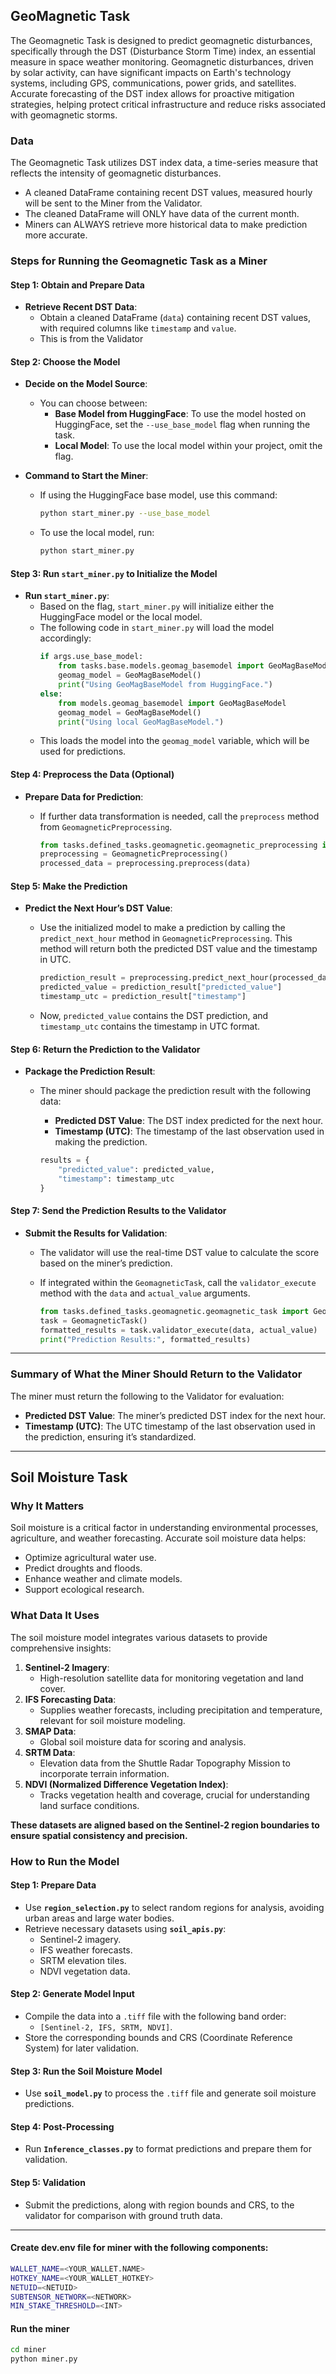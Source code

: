 ## GeoMagnetic Task 
The Geomagnetic Task is designed to predict geomagnetic disturbances, specifically through the DST (Disturbance Storm 
Time) index, an essential measure in space weather monitoring. Geomagnetic disturbances, driven by solar activity, can
have significant impacts on Earth's technology systems, including GPS, communications, power grids, and satellites. 
Accurate forecasting of the DST index allows for proactive mitigation strategies, helping protect critical 
infrastructure and reduce risks associated with geomagnetic storms.

### Data
The Geomagnetic Task utilizes DST index data, a time-series measure that reflects the intensity of geomagnetic 
disturbances. 
- A cleaned DataFrame containing recent DST values, measured hourly will be sent to the Miner from the Validator.
- The cleaned DataFrame will ONLY have data of the current month. 
- Miners can ALWAYS retrieve more historical data to make prediction more accurate.

### Steps for Running the Geomagnetic Task as a Miner

#### Step 1: Obtain and Prepare Data
- **Retrieve Recent DST Data**:
  - Obtain a cleaned DataFrame (`data`) containing recent DST values, with required columns like `timestamp` and `value`.
  - This is from the Validator

#### Step 2: Choose the Model
- **Decide on the Model Source**:
  - You can choose between:
    - **Base Model from HuggingFace**: To use the model hosted on HuggingFace, set the `--use_base_model` flag when running the task.
    - **Local Model**: To use the local model within your project, omit the flag.

- **Command to Start the Miner**:
  - If using the HuggingFace base model, use this command:
    ```bash
    python start_miner.py --use_base_model
    ```
  - To use the local model, run:
    ```bash
    python start_miner.py
    ```

#### Step 3: Run `start_miner.py` to Initialize the Model
- **Run `start_miner.py`**:
  - Based on the flag, `start_miner.py` will initialize either the HuggingFace model or the local model.
  - The following code in `start_miner.py` will load the model accordingly:
    ```python
    if args.use_base_model:
        from tasks.base.models.geomag_basemodel import GeoMagBaseModel
        geomag_model = GeoMagBaseModel()
        print("Using GeoMagBaseModel from HuggingFace.")
    else:
        from models.geomag_basemodel import GeoMagBaseModel
        geomag_model = GeoMagBaseModel()
        print("Using local GeoMagBaseModel.")
    ```
  - This loads the model into the `geomag_model` variable, which will be used for predictions.

#### Step 4: Preprocess the Data (Optional)
- **Prepare Data for Prediction**:
  - If further data transformation is needed, call the `preprocess` method from `GeomagneticPreprocessing`.

    ```python
    from tasks.defined_tasks.geomagnetic.geomagnetic_preprocessing import GeomagneticPreprocessing
    preprocessing = GeomagneticPreprocessing()
    processed_data = preprocessing.preprocess(data)
    ```

#### Step 5: Make the Prediction
- **Predict the Next Hour’s DST Value**:
  - Use the initialized model to make a prediction by calling the `predict_next_hour` method in `GeomagneticPreprocessing`. This method will return both the predicted DST value and the timestamp in UTC.

    ```python
    prediction_result = preprocessing.predict_next_hour(processed_data, model=geomag_model)
    predicted_value = prediction_result["predicted_value"]
    timestamp_utc = prediction_result["timestamp"]
    ```

  - Now, `predicted_value` contains the DST prediction, and `timestamp_utc` contains the timestamp in UTC format.

#### Step 6: Return the Prediction to the Validator
- **Package the Prediction Result**:
  - The miner should package the prediction result with the following data:
    - **Predicted DST Value**: The DST index predicted for the next hour.
    - **Timestamp (UTC)**: The timestamp of the last observation used in making the prediction.

    ```python
    results = {
        "predicted_value": predicted_value,
        "timestamp": timestamp_utc
    }
    ```

#### Step 7: Send the Prediction Results to the Validator
- **Submit the Results for Validation**:
  - The validator will use the real-time DST value to calculate the score based on the miner’s prediction.
  - If integrated within the `GeomagneticTask`, call the `validator_execute` method with the `data` and `actual_value` arguments.

    ```python
    from tasks.defined_tasks.geomagnetic.geomagnetic_task import GeomagneticTask
    task = GeomagneticTask()
    formatted_results = task.validator_execute(data, actual_value)
    print("Prediction Results:", formatted_results)
    ```
---

### Summary of What the Miner Should Return to the Validator

The miner must return the following to the Validator for evaluation:

- **Predicted DST Value**: The miner’s predicted DST index for the next hour.
- **Timestamp (UTC)**: The UTC timestamp of the last observation used in the prediction, ensuring it’s standardized.

---

## Soil Moisture Task

### Why It Matters
Soil moisture is a critical factor in understanding environmental processes, agriculture, and weather forecasting. 
Accurate soil moisture data helps: 
- Optimize agricultural water use.
- Predict droughts and floods.
- Enhance weather and climate models.
- Support ecological research.

### What Data It Uses
The soil moisture model integrates various datasets to provide comprehensive insights:
1. **Sentinel-2 Imagery**:
   - High-resolution satellite data for monitoring vegetation and land cover.
2. **IFS Forecasting Data**:
   - Supplies weather forecasts, including precipitation and temperature, relevant for soil moisture modeling.
3. **SMAP Data**:
   - Global soil moisture data for scoring and analysis.
4. **SRTM Data**:
   - Elevation data from the Shuttle Radar Topography Mission to incorporate terrain information.
5. **NDVI (Normalized Difference Vegetation Index)**:
   - Tracks vegetation health and coverage, crucial for understanding land surface conditions.

**These datasets are aligned based on the Sentinel-2 region boundaries to ensure spatial consistency and precision.**

### How to Run the Model

#### Step 1: Prepare Data
- Use **`region_selection.py`** to select random regions for analysis, avoiding urban areas and large water bodies.
- Retrieve necessary datasets using **`soil_apis.py`**:
  - Sentinel-2 imagery.
  - IFS weather forecasts.
  - SRTM elevation tiles.
  - NDVI vegetation data.

#### Step 2: Generate Model Input
- Compile the data into a `.tiff` file with the following band order:
  - `[Sentinel-2, IFS, SRTM, NDVI]`.
- Store the corresponding bounds and CRS (Coordinate Reference System) for later validation.

#### Step 3: Run the Soil Moisture Model
- Use **`soil_model.py`** to process the `.tiff` file and generate soil moisture predictions.

#### Step 4: Post-Processing
- Run **`Inference_classes.py`** to format predictions and prepare them for validation.

#### Step 5: Validation
- Submit the predictions, along with region bounds and CRS, to the validator for comparison with ground truth data.


---

#### Create dev.env file for miner with the following components:
```bash
WALLET_NAME=<YOUR_WALLET.NAME>
HOTKEY_NAME=<YOUR_WALLET_HOTKEY>
NETUID=<NETUID>
SUBTENSOR_NETWORK=<NETWORK>
MIN_STAKE_THRESHOLD=<INT>
```

#### Run the miner
```bash
cd miner
python miner.py
```